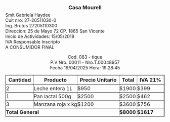 <!DOCTYPE html>
<html lang="es">
<head>
    <meta charset="UTF-8">
    <meta name="viewport" content="width=device-width, initial-scale=1.0">
    <title>Ticket</title>
    <style>
       < body >{
          font-family: monospace;
          max-width: 400px;
          margin: 20px auto;
          border: 1px solid #000;
          padding: 10px;
        }
        h2, h3 {
          text-align: center;
          margin: 5px 0;
        }
        table {
          width: 100%;
          border-collapse: collapse;
          margin-top: 10px;
        }
        td {
          padding: 2px 0;
        }
        .right {
          text-align: right;
        }
        .total {
          font-weight: bold;
          border-top: 1px solid #000;
          margin-top: 5px;
        }
        </body>
      </style>
</head>
<body>
    <h3>Casa Mourell</h3>
    Smit Gabriela Haydee <br>
    Cuit nro: 27-20511030-0 <br>
    Ing. Brutos 27205110300 <br>
    Direccion: 25 de Mayo 72 CP. 1865 San Vicente <br>
    Inicio de Actividades: 15/05/2018 <br>
    IVA Responsable Inscripto <br> A CONSUMIDOR FINAL

 <center>
  <p>
    Cod. 083 - tique <br>
    P.V Nro. 00011 - Nro.T.00048957 <br>
    Fecha 19/04/2025   Hora: 19:28:45
  </p>
</center>


<table border="1" cellspacing="0" cellpadding="8">
  <thead>
    <tr>
      <th>Cantidad</th>
      <th>Producto</th>
      <th>Precio Unitario</th>
      <th>Total</th>
      <th>IVA 21%</th>
    </tr>
  </thead>

  <tbody>
    <tr>   
      <td>2</td>
      <td>Leche entera 1L</td>
      <td>$950</td>
      <td>$1900</td>
      <td>$399</td>
    </tr>
    <tr>
      <td>1</td>
      <td>Pan lactal 500g</td>
      <td>$2500</td>
      <td>$2500</td>
      <td>$462</td>
    </tr>
    <tr>
      <td>3</td>
      <td>Manzana roja x kg</td>
      <td>$1200</td>
      <td>$3600</td>
      <td>$756</td>
    </tr>
  </tbody>

  <tfoot>
    <tr>
      <td colspan="3"><strong>Total General</strong></td>
      <td><strong>$8000</strong></td>
      <td><strong>$1617</strong></td>
    </tr>
  </tfoot>
</table>
</body>

</html>
